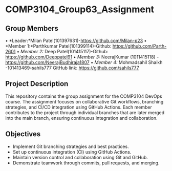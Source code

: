 # COMP3104_Group63_Assignment

## Group Members
•⁠  ⁠*Leader:*Milan Patel(101397631)-https://github.com/Milan-p23
•⁠  ⁠*Member 1:*Parthkumar Patel(101399114)-Github: https://github.com/Parth-2601
•⁠  ⁠*Member 2:* Deep Patel(101415117)-Github: https://github.com/Deeppatel91
•⁠  ⁠*Member 3:* NeerajKumar (1011415118) - https://github.com/NeerajBudhiraja1807
•⁠  ⁠*Member 4:* Mohmadsahil Shaikh -101413469-sahils777 
GitHub link: https://github.com/sahils777

## Project Description
This repository contains the group assignment for the COMP3104 DevOps course. The assignment focuses on collaborative Git workflows, branching strategies, and CI/CD integration using GitHub Actions. Each member contributes to the project through individual branches that are later merged into the main branch, ensuring continuous integration and collaboration.

## Objectives
- Implement Git branching strategies and best practices.
- Set up continuous integration (CI) using GitHub Actions.
- Maintain version control and collaboration using Git and GitHub.
- Demonstrate teamwork through commits, pull requests, and merging.

